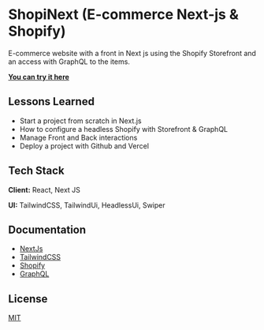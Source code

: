 # ShopiNext (E-commerce Next-js & Shopify)

E-commerce website with a front in Next js using the Shopify Storefront and an access with GraphQL to the items.

[**You can try it here**](https://shopinext-ruby.vercel.app/)

## Lessons Learned

- Start a project from scratch in Next.js
- How to configure a headless Shopify with Storefront & GraphQL
- Manage Front and Back interactions
- Deploy a project with Github and Vercel

## Tech Stack

**Client:** React, Next JS

**UI:** TailwindCSS, TailwindUi, HeadlessUi, Swiper

## Documentation

- [NextJs](https://nextjs.org/)
- [TailwindCSS](https://tailwindcss.com/)
- [Shopify](https://shopify.com/)
- [GraphQL](https://graphql.org/)

## License

[MIT](https://choosealicense.com/licenses/mit/)
